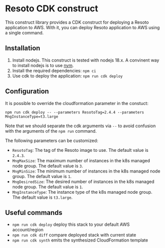 # Resoto CDK construct

This construct library provides a CDK construct for deploying a Resoto application to AWS. With it, you can deploy Resoto application to AWS using a single command.

## Installation

1. Install nodejs. This construct is tested with nodejs 18.x. A convinent way to install nodejs is to use [nvm](https://github.com/nvm-sh/nvm).
2. Install the required dependencies: `npm ci`
3. Use cdk to deploy the application: `npm run cdk deploy`

## Configuration

It is possible to override the cloudformation parameter in the constuct:

```npm run cdk deploy -- --parameters ResotoTag=2.4.4 --parameters MngInstanceType=t3.large```

Note that we should separate the cdk arguments via `--` to avoid confusion with the arguments of the `npm run` command.

The following parameters can be customized:

- `ResotoTag`: The tag of the Resoto image to use. The default value is `2.4.3`.
- `MngMaxSize`: The maximum number of instances in the k8s managed node group. The default value is `3`.
- `MngMinSize`: The minimum number of instances in the k8s managed node group. The default value is `1`.
- `MngDesiredSize`: The desired number of instances in the k8s managed node group. The default value is `1`.
- `MngInstanceType`: The instance type of the k8s managed node group. The default value is `t3.large`.

## Useful commands

* `npm run cdk deploy`      deploy this stack to your default AWS account/region
* `npm run cdk diff`        compare deployed stack with current state
* `npm run cdk synth`       emits the synthesized CloudFormation template
